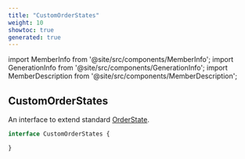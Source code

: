 ```yaml
---
title: "CustomOrderStates"
weight: 10
showtoc: true
generated: true
---
```

<!-- This file was generated from the Vendure source. Do not modify. Instead, re-run the "docs:build" script -->
import MemberInfo from '@site/src/components/MemberInfo';
import GenerationInfo from '@site/src/components/GenerationInfo';
import MemberDescription from '@site/src/components/MemberDescription';


## CustomOrderStates

<GenerationInfo sourceFile="packages/core/src/service/helpers/order-state-machine/order-state.ts" sourceLine="11" packageName="@vendure/core" />

An interface to extend standard <a href='/reference/typescript-api/orders/order-process#orderstate'>OrderState</a>.

```ts title="Signature"
interface CustomOrderStates {

}
```
